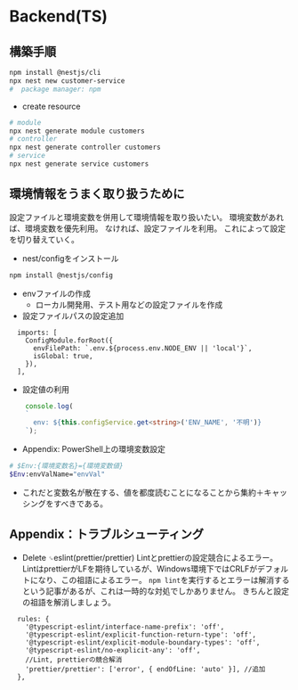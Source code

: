 # Backend(TS)

## 構築手順

```sh
npm install @nestjs/cli
npx nest new customer-service
#  package manager: npm
```

* create resource
```sh
# module
npx nest generate module customers
# controller
npx nest generate controller customers
# service
npx nest generate service customers
```


## 環境情報をうまく取り扱うために

設定ファイルと環境変数を併用して環境情報を取り扱いたい。
環境変数があれば、環境変数を優先利用。
なければ、設定ファイルを利用。
これによって設定を切り替えていく。

* nest/configをインストール
```sh
npm install @nestjs/config
```
* envファイルの作成
  * ローカル開発用、テスト用などの設定ファイルを作成
* 設定ファイルパスの設定追加
```ts: app.module.ts
  imports: [
    ConfigModule.forRoot({
      envFilePath: `.env.${process.env.NODE_ENV || 'local'}`,
      isGlobal: true,
    }),
  ],
```
* 設定値の利用
```ts
    console.log(
    `
      env: ${this.configService.get<string>('ENV_NAME', '不明')}
    `);
```
* Appendix: PowerShell上の環境変数設定
```sh
# $Env:{環境変数名}={環境変数値}
$Env:envValName="envVal"
```
* これだと変数名が散在する、値を都度読むことになることから集約＋キャッシングをすべきである。


## Appendix：トラブルシューティング

* Delete `␍`eslint(prettier/prettier)
Lintとprettierの設定競合によるエラー。
LintはprettierがLFを期待しているが、Windows環境下ではCRLFがデフォルトになり、この祖語によるエラー。
`npm lint`を実行するとエラーは解消するという記事があるが、これは一時的な対処でしかありません。
きちんと設定の祖語を解消しましょう。
```js: .eslintrc.js
  rules: {
    '@typescript-eslint/interface-name-prefix': 'off',
    '@typescript-eslint/explicit-function-return-type': 'off',
    '@typescript-eslint/explicit-module-boundary-types': 'off',
    '@typescript-eslint/no-explicit-any': 'off',
    //Lint, prettierの競合解消
    'prettier/prettier': ['error', { endOfLine: 'auto' }], //追加
  },
```
